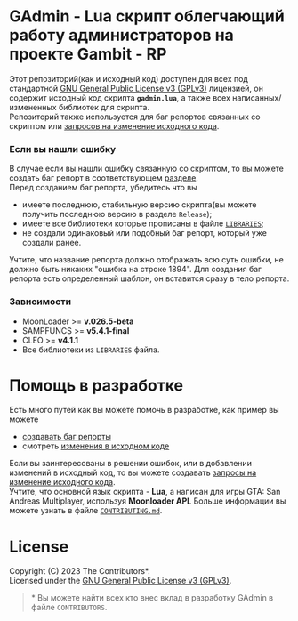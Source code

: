 # GAdmin - Lua скрипт облегчающий работу администраторов на проекте Gambit - RP

Этот репозиторий(как и исходный код) доступен для всех под стандартной [GNU General Public License v3 (GPLv3)](https://github.com/Vadim-Kamalov/GAdmin/blob/main/LICENSE) лицензией, он  содержит исходный код скрипта **`gadmin.lua`**, а также всех написанных/измененных библиотек для скрипта.<br>
Репозиторий также используется для баг репортов связанных со скриптом или [запросов на изменение исходного кода](https://github.com/Vadim-Kamalov/GAdmin/pulls).
### Если вы нашли ошибку
В случае если вы нашли ошибку связанную со скриптом, то вы можете создать баг репорт в соответствующем [разделе](https://github.com/Vadim-Kamalov/GAdmin/issues).
<br>
Перед созданием баг репорта, убедитесь что вы

- имеете последнюю, стабильную версию скрипта(вы можете получить последнюю версию в разделе `Release`);
- имеете все библиотеки которые прописаны в файле [`LIBRARIES`](https://github.com/Vadim-Kamalov/GAdmin/blob/main/LIBRARIES);
- не создали одинаковый или подобный баг репорт, который уже создали ранее.

Учтите, что название репорта должно отображать всю суть ошибки, не должно быть никаких "ошибка на строке 1894".
Для создания баг репорта есть определенный шаблон, он вставится сразу в тело репорта. 

### Зависимости

- MoonLoader    >= **v.026.5-beta**
- SAMPFUNCS     >= **v5.4.1-final**
- CLEO          >= **v4.1.1**
- Все библиотеки из `LIBRARIES` файла.

# Помощь в разработке
Есть много путей как вы можете помочь в разработке, как пример вы можете

- [создавать баг репорты](https://github.com/Vadim-Kamalov/GAdmin/issues)
- смотреть [изменения в исходном коде](https://github.com/Vadim-Kamalov/GAdmin/commits/main)

Если вы заинтересованы в решении ошибок, или в добавлении изменений в исходный код, то вы можете создавать [запросы на изменение исходного кода](https://github.com/Vadim-Kamalov/GAdmin/pulls).<br>
Учтите, что основной язык скрипта - **Lua**, а написан для игры GTA: San Andreas Multiplayer, используя **Moonloader API**. Больше информации вы можете узнать в файле [`CONTRIBUTING.md`](https://github.com/Vadim-Kamalov/GAdmin/blob/main/CONTRIBUTING.md).
# License
Copyright (C) 2023 The Contributors\*.<br> Licensed under the [GNU General Public License v3 (GPLv3)](https://github.com/Vadim-Kamalov/GAdmin/blob/main/LICENSE).
> \* Вы можете найти всех кто внес вклад в разработку GAdmin в файле `CONTRIBUTORS`.
